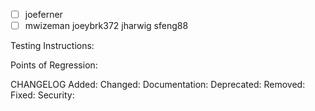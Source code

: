 - [ ] joeferner
- [ ] mwizeman joeybrk372 jharwig sfeng88

Testing Instructions:

Points of Regression:

CHANGELOG
Added: 
Changed: 
Documentation: 
Deprecated:
Removed:
Fixed:
Security:
